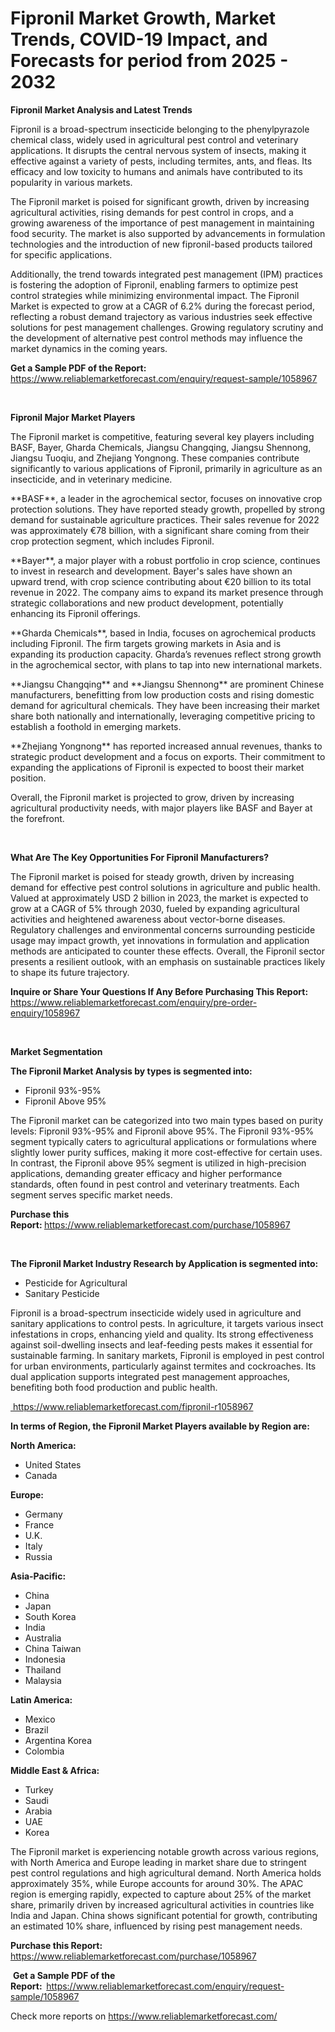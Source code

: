 <p><h1>Fipronil Market Growth, Market Trends, COVID-19 Impact, and Forecasts for period from 2025 - 2032</h1></p><p><strong>Fipronil Market Analysis and Latest Trends</strong></p>
<p><p>Fipronil is a broad-spectrum insecticide belonging to the phenylpyrazole chemical class, widely used in agricultural pest control and veterinary applications. It disrupts the central nervous system of insects, making it effective against a variety of pests, including termites, ants, and fleas. Its efficacy and low toxicity to humans and animals have contributed to its popularity in various markets.</p><p>The Fipronil market is poised for significant growth, driven by increasing agricultural activities, rising demands for pest control in crops, and a growing awareness of the importance of pest management in maintaining food security. The market is also supported by advancements in formulation technologies and the introduction of new fipronil-based products tailored for specific applications.</p><p>Additionally, the trend towards integrated pest management (IPM) practices is fostering the adoption of Fipronil, enabling farmers to optimize pest control strategies while minimizing environmental impact. The Fipronil Market is expected to grow at a CAGR of 6.2% during the forecast period, reflecting a robust demand trajectory as various industries seek effective solutions for pest management challenges. Growing regulatory scrutiny and the development of alternative pest control methods may influence the market dynamics in the coming years.</p></p>
<p><strong>Get a Sample PDF of the Report:&nbsp;</strong> <a href="https://www.reliablemarketforecast.com/enquiry/request-sample/1058967?utm_campaign=2750&utm_medium=2&utm_source=Github&utm_content=ia&utm_term=02042025&utm_id=fipronil">https://www.reliablemarketforecast.com/enquiry/request-sample/1058967</a></p>
<p>&nbsp;</p>
<p><strong>Fipronil Major Market Players</strong></p>
<p><p>The Fipronil market is competitive, featuring several key players including BASF, Bayer, Gharda Chemicals, Jiangsu Changqing, Jiangsu Shennong, Jiangsu Tuoqiu, and Zhejiang Yongnong. These companies contribute significantly to various applications of Fipronil, primarily in agriculture as an insecticide, and in veterinary medicine.</p><p>**BASF**, a leader in the agrochemical sector, focuses on innovative crop protection solutions. They have reported steady growth, propelled by strong demand for sustainable agriculture practices. Their sales revenue for 2022 was approximately €78 billion, with a significant share coming from their crop protection segment, which includes Fipronil.</p><p>**Bayer**, a major player with a robust portfolio in crop science, continues to invest in research and development. Bayer's sales have shown an upward trend, with crop science contributing about €20 billion to its total revenue in 2022. The company aims to expand its market presence through strategic collaborations and new product development, potentially enhancing its Fipronil offerings.</p><p>**Gharda Chemicals**, based in India, focuses on agrochemical products including Fipronil. The firm targets growing markets in Asia and is expanding its production capacity. Gharda’s revenues reflect strong growth in the agrochemical sector, with plans to tap into new international markets.</p><p>**Jiangsu Changqing** and **Jiangsu Shennong** are prominent Chinese manufacturers, benefitting from low production costs and rising domestic demand for agricultural chemicals. They have been increasing their market share both nationally and internationally, leveraging competitive pricing to establish a foothold in emerging markets.</p><p>**Zhejiang Yongnong** has reported increased annual revenues, thanks to strategic product development and a focus on exports. Their commitment to expanding the applications of Fipronil is expected to boost their market position.</p><p>Overall, the Fipronil market is projected to grow, driven by increasing agricultural productivity needs, with major players like BASF and Bayer at the forefront.</p></p>
<p>&nbsp;</p>
<p><strong>What Are The Key Opportunities For Fipronil Manufacturers?</strong></p>
<p><p>The Fipronil market is poised for steady growth, driven by increasing demand for effective pest control solutions in agriculture and public health. Valued at approximately USD 2 billion in 2023, the market is expected to grow at a CAGR of 5% through 2030, fueled by expanding agricultural activities and heightened awareness about vector-borne diseases. Regulatory challenges and environmental concerns surrounding pesticide usage may impact growth, yet innovations in formulation and application methods are anticipated to counter these effects. Overall, the Fipronil sector presents a resilient outlook, with an emphasis on sustainable practices likely to shape its future trajectory.</p></p>
<p><strong>Inquire or Share Your Questions If Any Before Purchasing This Report:</strong> <a href="https://www.reliablemarketforecast.com/enquiry/pre-order-enquiry/1058967?utm_campaign=2750&utm_medium=2&utm_source=Github&utm_content=ia&utm_term=02042025&utm_id=fipronil">https://www.reliablemarketforecast.com/enquiry/pre-order-enquiry/1058967</a></p>
<p>&nbsp;</p>
<p><strong>Market Segmentation</strong></p>
<p><strong>The Fipronil Market Analysis by types is segmented into:</strong></p>
<p><ul><li>Fipronil 93%-95%</li><li>Fipronil Above 95%</li></ul></p>
<p><p>The Fipronil market can be categorized into two main types based on purity levels: Fipronil 93%-95% and Fipronil above 95%. The Fipronil 93%-95% segment typically caters to agricultural applications or formulations where slightly lower purity suffices, making it more cost-effective for certain uses. In contrast, the Fipronil above 95% segment is utilized in high-precision applications, demanding greater efficacy and higher performance standards, often found in pest control and veterinary treatments. Each segment serves specific market needs.</p></p>
<p><strong>Purchase this Report:&nbsp;</strong><a href="https://www.reliablemarketforecast.com/purchase/1058967?utm_campaign=2750&utm_medium=2&utm_source=Github&utm_content=ia&utm_term=02042025&utm_id=fipronil">https://www.reliablemarketforecast.com/purchase/1058967</a></p>
<p>&nbsp;</p>
<p><strong>The Fipronil Market Industry Research by Application is segmented into:</strong></p>
<p><ul><li>Pesticide for Agricultural</li><li>Sanitary Pesticide</li></ul></p>
<p><p>Fipronil is a broad-spectrum insecticide widely used in agriculture and sanitary applications to control pests. In agriculture, it targets various insect infestations in crops, enhancing yield and quality. Its strong effectiveness against soil-dwelling insects and leaf-feeding pests makes it essential for sustainable farming. In sanitary markets, Fipronil is employed in pest control for urban environments, particularly against termites and cockroaches. Its dual application supports integrated pest management approaches, benefiting both food production and public health.</p></p>
<p><a href="https://www.reliablemarketforecast.com/fipronil-r1058967?utm_campaign=2750&utm_medium=2&utm_source=Github&utm_content=ia&utm_term=02042025&utm_id=fipronil">&nbsp;https://www.reliablemarketforecast.com/fipronil-r1058967</a></p>
<p><strong>In terms of Region, the Fipronil Market Players available by Region are:</strong></p>
<p>
    <p> <strong> North America: </strong>
        <ul>
            <li>United States</li>
            <li>Canada</li>
        </ul>
        </p> 
    <p> <strong> Europe: </strong>
        <ul>
            <li>Germany</li>
            <li>France</li>
            <li>U.K.</li>
            <li>Italy</li>
            <li>Russia</li>
        </ul>
        </p> 
    <p> <strong> Asia-Pacific: </strong>
        <ul>
            <li>China</li>
            <li>Japan</li>
            <li>South Korea</li>
            <li>India</li>
            <li>Australia</li>
            <li>China Taiwan</li>
            <li>Indonesia</li>
            <li>Thailand</li>
            <li>Malaysia</li>
        </ul>
        </p> 
    <p> <strong> Latin America: </strong>
        <ul>
            <li>Mexico</li>
            <li>Brazil</li>
            <li>Argentina Korea</li>
            <li>Colombia</li>
        </ul>
        </p> 
    <p> <strong> Middle East & Africa: </strong>
        <ul>
            <li>Turkey</li>
            <li>Saudi</li>
            <li>Arabia</li>
            <li>UAE</li>
            <li>Korea</li>
        </ul>
    </p>
    </p>
<p><p>The Fipronil market is experiencing notable growth across various regions, with North America and Europe leading in market share due to stringent pest control regulations and high agricultural demand. North America holds approximately 35%, while Europe accounts for around 30%. The APAC region is emerging rapidly, expected to capture about 25% of the market share, primarily driven by increased agricultural activities in countries like India and Japan. China shows significant potential for growth, contributing an estimated 10% share, influenced by rising pest management needs.</p></p>
<p><strong>Purchase this Report: </strong><a href="https://www.reliablemarketforecast.com/purchase/1058967?utm_campaign=2750&utm_medium=2&utm_source=Github&utm_content=ia&utm_term=02042025&utm_id=fipronil">https://www.reliablemarketforecast.com/purchase/1058967</a></p>
<p>&nbsp;<strong>Get a Sample PDF of the Report:&nbsp;&nbsp;</strong><a href="https://www.reliablemarketforecast.com/enquiry/request-sample/1058967?utm_campaign=2750&utm_medium=2&utm_source=Github&utm_content=ia&utm_term=02042025&utm_id=fipronil">https://www.reliablemarketforecast.com/enquiry/request-sample/1058967</a></p>
<p><strong></strong></p>
<p>Check more reports on <a href="https://www.reliablemarketforecast.com/?utm_campaign=2750&utm_medium=2&utm_source=Github&utm_content=ia&utm_term=02042025&utm_id=fipronil">https://www.reliablemarketforecast.com/</a></p>